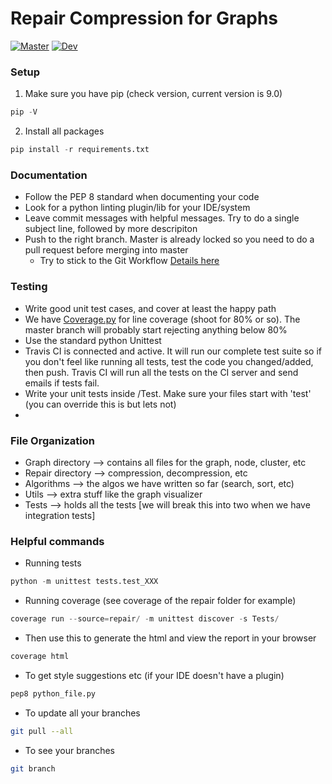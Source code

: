 # Repair Compression for Graphs

 [![Master](https://travis-ci.com/yonathanF/Repair-Graph-Compression.svg?token=iEJ27eCnjKeFqxrBkzzA&branch=master)](https://travis-ci.com/yonathanF/Repair-Graph-Compression)
 [![Dev](https://travis-ci.com/yonathanF/Repair-Graph-Compression.svg?token=iEJ27eCnjKeFqxrBkzzA&branch=development)](https://travis-ci.com/yonathanF/Repair-Graph-Compression)

### Setup

1. Make sure you have pip (check version, current version is 9.0) 
```python 
pip -V 
```

2. Install all packages
```python 
pip install -r requirements.txt
```

### Documentation 
- Follow the PEP 8 standard when documenting your code 
- Look for a python linting plugin/lib for your IDE/system 
- Leave commit messages with helpful messages. Try to do a single subject line, followed by more descripiton
- Push to the right branch. Master is already locked so you need to do a pull request before merging into master
	- Try to stick to the Git Workflow [Details here](https://www.atlassian.com/git/tutorials/comparing-workflows)


### Testing 
- Write good unit test cases, and cover at least the happy path
- We have [Coverage.py](https://coverage.readthedocs.io/en/coverage-4.5.1/) for line coverage (shoot for 80% or so). The master branch will probably start rejecting anything below 80% 
- Use the standard python Unittest 
- Travis CI is connected and active. It will run our complete test suite so if you don't feel like running all tests, test the code you changed/added, then push. Travis CI will run all the tests on the CI server and send emails if tests fail.
- Write your unit tests inside /Test. Make sure your files start with 'test' (you can override this is but lets not) 
-  
### File Organization 
- Graph directory --> contains all files for the graph, node, cluster, etc 
- Repair directory --> compression, decompression, etc 
- Algorithms --> the algos we have written so far (search, sort, etc) 
- Utils --> extra stuff like the graph visualizer 
- Tests --> holds all the tests [we will break this into two when we have integration tests]

### Helpful commands 
- Running tests 
```python
python -m unittest tests.test_XXX 
```
- Running coverage (see coverage of the repair folder for example)
```python 
coverage run --source=repair/ -m unittest discover -s Tests/
```

- Then use this to generate the html and view the report in your browser 
```python
coverage html
```
- To get style suggestions etc (if your IDE doesn't have a plugin)
```python 
pep8 python_file.py
```

- To update all your branches 
```bash 
git pull --all 
```

- To see your branches 
```bash
git branch
```


